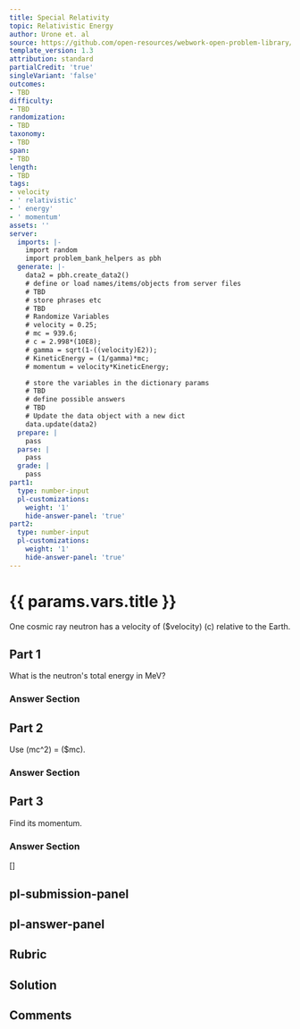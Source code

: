 ```yaml
---
title: Special Relativity
topic: Relativistic Energy
author: Urone et. al
source: https://github.com/open-resources/webwork-open-problem-library/tree/master/Contrib/BrockPhysics/College_Physics_Urone/28.Special_Relativity/28-06.Relativistic_Energy/NU_U17-28-06-018.pg
template_version: 1.3
attribution: standard
partialCredit: 'true'
singleVariant: 'false'
outcomes:
- TBD
difficulty:
- TBD
randomization:
- TBD
taxonomy:
- TBD
span:
- TBD
length:
- TBD
tags:
- velocity
- ' relativistic'
- ' energy'
- ' momentum'
assets: ''
server:
  imports: |-
    import random
    import problem_bank_helpers as pbh
  generate: |-
    data2 = pbh.create_data2()
    # define or load names/items/objects from server files
    # TBD
    # store phrases etc
    # TBD
    # Randomize Variables
    # velocity = 0.25;
    # mc = 939.6;
    # c = 2.998*(10E8);
    # gamma = sqrt(1-((velocity)E2));
    # KineticEnergy = (1/gamma)*mc;
    # momentum = velocity*KineticEnergy;

    # store the variables in the dictionary params
    # TBD
    # define possible answers
    # TBD
    # Update the data object with a new dict
    data.update(data2)
  prepare: |
    pass
  parse: |
    pass
  grade: |
    pass
part1:
  type: number-input
  pl-customizations:
    weight: '1'
    hide-answer-panel: 'true'
part2:
  type: number-input
  pl-customizations:
    weight: '1'
    hide-answer-panel: 'true'
---
```


# {{ params.vars.title }} 


One cosmic ray neutron has a velocity of ($velocity) (c) relative to the Earth.

## Part 1 
What is the neutron's total energy in MeV? 


 ### Answer Section

## Part 2 
Use (mc^2) = ($mc). 


 ### Answer Section

## Part 3 
Find its momentum. 


 ### Answer Section
[]

## pl-submission-panel 


## pl-answer-panel 


## Rubric 


## Solution 


## Comments 


